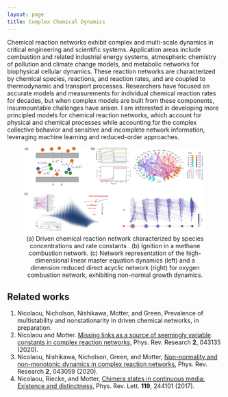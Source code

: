 ```yaml
---
layout: page
title: Complex Chemical Dynamics
---
```

Chemical reaction networks exhibit complex and multi-scale dynamics in critical engineering and scientific systems. Application areas include combustion and related industrial energy systems, atmospheric chemistry of pollution and climate change models, and metabolic networks for biophysical cellular dynamics. These reaction networks are characterized by chemical species, reactions, and reaction rates, and are coupled to thermodynamic and transport processes. Researchers have focused on accurate models and measurements for individual chemical reaction rates for decades, but when complex models are built from these components, insurmountable challenges have arisen. I am interested in developing more principled models for chemical reaction networks, which account for physical and chemical processes while accounting for the complex collective behavior and sensitive and incomplete network information, leveraging machine learning and reduced-order approaches.

<figure>
<script type="text/javascript" async
  src="https://cdnjs.cloudflare.com/ajax/libs/mathjax/2.7.5/MathJax.js?config=TeX-MML-AM_CHTML">
</script>
<img src="/assets/img/chemistry.jpg" width=1024 />
<figcaption align="center">(a) Driven chemical reaction network characterized by species concentrations <script type="math/tex; mode=inline"> X_i </script> and rate constants <script type="math/tex; mode=inline"> \kappa_j^\pm </script>. (b) Ignition in a methane combustion network. (c) Network representation of the high-dimensional linear master equation dynamics (left) and a dimension reduced direct acyclic network (right) for oxygen combustion network, exhibiting non-normal growth dynamics. 
</figcaption>
</figure>

## Related works
1. Nicolaou, Nicholson, Nishikawa, Motter, and Green, Prevalence of multistability and nonstationarity in driven chemical networks, in preparation.
7. Nicolaou and Motter. [Missing links as a source of seemingly variable constants in complex reaction networks](https://doi.org/10.1103/PhysRevResearch.2.043135), Phys. Rev. Research **2**, 043135 (2020).
8. Nicolaou, Nishikawa, Nicholson, Green, and Motter, [Non-normality and non-monotonic dynamics in complex reaction networks](https://doi.org/10.1103/PhysRevResearch.2.043059), Phys. Rev. Research **2**, 043059 (2020).
13. Nicolaou, Riecke, and  Motter, [Chimera states in continuous media: Existence and distinctness](https://doi.org/10.1103/PhysRevLett.119.244101), Phys. Rev. Lett. **119**, 244101 (2017).
